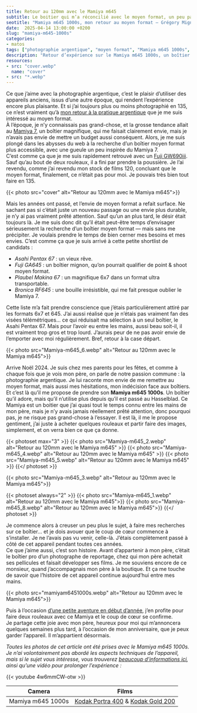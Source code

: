 ```yaml
---
title: Retour au 120mm avec le Mamiya m645
subtitle: Le boitier qui m’a réconcilié avec le moyen format, un peu par hasard
seotitle: "Mamiya m645 1000s, mon retour au moyen format — Grégory Mignard"
date:  2025-04-14 13:00:00 +0200
slug: "mamiya-m645-1000s"
categories:
- matos
tags: ["photographie argentique", "moyen format", "Mamiya m645 1000s", "boîtier argentique", "film 120", "appareil photo vintage", "retour à l’argentique", "test Mamiya", "expérience moyen format", "photographie familiale"]
description: "Retour d’expérience sur le Mamiya m645 1000s, un boîtier moyen format chargé d’histoire, entre héritage familial et redécouverte argentique."
resources:
- src: "cover.webp"
  name: "cover"
- src: "*.webp"
---
```


Ce que j’aime avec la photographie argentique, c’est le plaisir d’utiliser des appareils anciens, issus d’une autre époque, qui rendent l’expérience encore plus plaisante. Et si j’ai toujours plus ou moins photographié en 135, ce n’est vraiment qu’à [mon retour à la pratique argentique](https://gregorymignard.com/de-la-peloche-dans-le-frigo/) que je me suis intéressé au moyen format.  
À l’époque, je n’y connaissais pas grand-chose, et la grosse tendance allait au [Mamiya 7](https://www.kenrockwell.com/mamiya/7.htm), un boîtier magnifique, qui me faisait clairement envie, mais je n’avais pas envie de mettre un budget aussi conséquent. Alors, je me suis plongé dans les abysses du web à la recherche d’un boîtier moyen format plus accessible, avec une gueule un peu inspirée du Mamiya 7.  
C’est comme ça que je me suis rapidement retrouvé avec un [Fuji GW690iii](https://www.35mmc.com/12/01/2021/fuji-gw690iii-review-of-the-texas-leica/). Sauf qu’au bout de deux rouleaux, il a fini par prendre la poussière. Je l’ai revendu, comme j’ai revendu mon stock de films 120, concluant que le moyen format, finalement, ce n’était pas pour moi. Je pouvais très bien tout faire en 135.

{{< photo src="cover" alt="Retour au 120mm avec le Mamiya m645">}}

Mais les années ont passé, et l’envie de moyen format a refait surface. Ne sachant pas si c’était juste un nouveau passage ou une envie plus durable, je n’y ai pas vraiment prêté attention. Sauf qu’un an plus tard, le désir était toujours là. Je me suis donc dit qu’il était peut-être temps d’envisager sérieusement la recherche d’un boîtier moyen format — mais sans me précipiter. Je voulais prendre le temps de bien cerner mes besoins et mes envies. C’est comme ça que je suis arrivé à cette petite shortlist de candidats :
* *Asahi Pentax 67* : un vieux rêve.
* *Fuji GA645* : un boîtier mignon, qu’on pourrait qualifier de point & shoot moyen format.
* *Plaubel Makina 67* : un magnifique 6x7 dans un format ultra transportable.
* *Bronica RF645* : une bouille irrésistible, qui me fait presque oublier le Mamiya 7.

Cette liste m’a fait prendre conscience que j’étais particulièrement attiré par les formats 6x7 et 645. J’ai aussi réalisé que je n’étais pas vraiment fan des visées télémétriques… ce qui réduisait ma sélection à un seul boîtier, le Asahi Pentax 67. Mais pour l’avoir eu entre les mains, aussi beau soit-il, il est vraiment trop gros et trop lourd. J’aurais peur de ne pas avoir envie de l’emporter avec moi régulièrement. Bref, retour à la case départ.

{{< photo src="Mamiya-m645_6.webp" alt="Retour au 120mm avec le Mamiya m645">}}

Arrive Noël 2024. Je suis chez mes parents pour les fêtes, et comme à chaque fois que je vois mon père, on parle de notre passion commune : la photographie argentique. Je lui raconte mon envie de me remettre au moyen format, mais aussi mes hésitations, mon indécision face aux boîtiers. Et c’est là qu’il me propose de prendre son **Mamiya m645 1000s**. Un boîtier qu’il adore, mais qu’il n’utilise plus depuis qu’il est passé au Hasselblad. Ce Mamiya est un boitier que j’ai quasi tout le temps connu entre les mains de mon père, mais je n’y avais jamais réellement prêté attention, donc pourquoi pas, je ne risque pas grand-chose à l’essayer. Il est là, il me le propose gentiment, j’ai juste à acheter quelques rouleaux et partir faire des images, simplement, et on verra bien ce que ça donne.

{{< photoset max="3" >}}
  {{< photo src="Mamiya-m645_2.webp" alt="Retour au 120mm avec le Mamiya m645" >}}
  {{< photo src="Mamiya-m645_4.webp" alt="Retour au 120mm avec le Mamiya m645" >}}
  {{< photo src="Mamiya-m645_5.webp" alt="Retour au 120mm avec le Mamiya m645" >}}
{{</ photoset >}}

{{< photo src="Mamiya-m645_3.webp" alt="Retour au 120mm avec le Mamiya m645">}}

{{< photoset always="2" >}}
{{< photo src="Mamiya-m645_1.webp" alt="Retour au 120mm avec le Mamiya m645">}}
{{< photo src="Mamiya-m645_8.webp" alt="Retour au 120mm avec le Mamiya m645">}}
{{</ photoset >}}

Je commence alors à creuser un peu plus le sujet, à faire mes recherches sur ce boîtier… et je dois avouer que le coup de cœur commence à s’installer. Je ne l’avais pas vu venir, celle-là. J’étais complètement passé à côté de cet appareil pendant toutes ces années.  
Ce que j’aime aussi, c’est son histoire. Avant d’appartenir à mon père, c’était le boîtier pro d’un photographe de reportage, chez qui mon père achetait ses pellicules et faisait développer ses films. Je me souviens encore de ce monsieur, quand j’accompagnais mon père à la boutique. Et ça me touche de savoir que l’histoire de cet appareil continue aujourd’hui entre mes mains.

{{< photo src="mamiyam6451000s.webp" alt="Retour au 120mm avec le Mamiya m645">}}

Puis à l’occasion [d’une petite aventure en début d’année](https://gregorymignard.com/vers-lequilibre/), j’en profite pour faire deux rouleaux avec ce Mamiya et le coup de cœur se confirme.  
Je partage cette joie avec mon père, heureux pour moi qui m’annoncera quelques semaines plus tard, à l’occasion de mon anniversaire, que je peux garder l’appareil. Il m’appartient désormais.

*Toutes les photos de cet article ont été prises avec le Mamiya m645 1000s. Je n’ai volontairement pas abordé les aspects techniques de l’appareil, mais si le sujet vous intéresse, vous trouverez [beaucoup d’informations ici](https://beyondtheaperture.com/2020/07/review-mamiya-645-1000s-medium-format-film-camera/), ainsi qu’une vidéo pour prolonger l’expérience :*

<div>{{< youtube 4w6mmCW-otw >}}</div>

| Camera            | Films                                                        |
|:-----------------:|:------------------------------------------------------------:|
| Mamiya m645 1000s | [Kodak Portra 400](https://dp.gt/a/2bqr0x9oh) & [Kodak Gold 200](https://dp.gt/a/xemgpnhjp) |